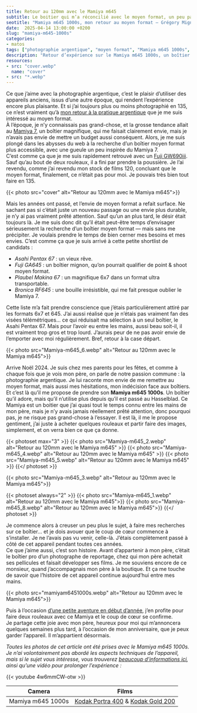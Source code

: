 ```yaml
---
title: Retour au 120mm avec le Mamiya m645
subtitle: Le boitier qui m’a réconcilié avec le moyen format, un peu par hasard
seotitle: "Mamiya m645 1000s, mon retour au moyen format — Grégory Mignard"
date:  2025-04-14 13:00:00 +0200
slug: "mamiya-m645-1000s"
categories:
- matos
tags: ["photographie argentique", "moyen format", "Mamiya m645 1000s", "boîtier argentique", "film 120", "appareil photo vintage", "retour à l’argentique", "test Mamiya", "expérience moyen format", "photographie familiale"]
description: "Retour d’expérience sur le Mamiya m645 1000s, un boîtier moyen format chargé d’histoire, entre héritage familial et redécouverte argentique."
resources:
- src: "cover.webp"
  name: "cover"
- src: "*.webp"
---
```


Ce que j’aime avec la photographie argentique, c’est le plaisir d’utiliser des appareils anciens, issus d’une autre époque, qui rendent l’expérience encore plus plaisante. Et si j’ai toujours plus ou moins photographié en 135, ce n’est vraiment qu’à [mon retour à la pratique argentique](https://gregorymignard.com/de-la-peloche-dans-le-frigo/) que je me suis intéressé au moyen format.  
À l’époque, je n’y connaissais pas grand-chose, et la grosse tendance allait au [Mamiya 7](https://www.kenrockwell.com/mamiya/7.htm), un boîtier magnifique, qui me faisait clairement envie, mais je n’avais pas envie de mettre un budget aussi conséquent. Alors, je me suis plongé dans les abysses du web à la recherche d’un boîtier moyen format plus accessible, avec une gueule un peu inspirée du Mamiya 7.  
C’est comme ça que je me suis rapidement retrouvé avec un [Fuji GW690iii](https://www.35mmc.com/12/01/2021/fuji-gw690iii-review-of-the-texas-leica/). Sauf qu’au bout de deux rouleaux, il a fini par prendre la poussière. Je l’ai revendu, comme j’ai revendu mon stock de films 120, concluant que le moyen format, finalement, ce n’était pas pour moi. Je pouvais très bien tout faire en 135.

{{< photo src="cover" alt="Retour au 120mm avec le Mamiya m645">}}

Mais les années ont passé, et l’envie de moyen format a refait surface. Ne sachant pas si c’était juste un nouveau passage ou une envie plus durable, je n’y ai pas vraiment prêté attention. Sauf qu’un an plus tard, le désir était toujours là. Je me suis donc dit qu’il était peut-être temps d’envisager sérieusement la recherche d’un boîtier moyen format — mais sans me précipiter. Je voulais prendre le temps de bien cerner mes besoins et mes envies. C’est comme ça que je suis arrivé à cette petite shortlist de candidats :
* *Asahi Pentax 67* : un vieux rêve.
* *Fuji GA645* : un boîtier mignon, qu’on pourrait qualifier de point & shoot moyen format.
* *Plaubel Makina 67* : un magnifique 6x7 dans un format ultra transportable.
* *Bronica RF645* : une bouille irrésistible, qui me fait presque oublier le Mamiya 7.

Cette liste m’a fait prendre conscience que j’étais particulièrement attiré par les formats 6x7 et 645. J’ai aussi réalisé que je n’étais pas vraiment fan des visées télémétriques… ce qui réduisait ma sélection à un seul boîtier, le Asahi Pentax 67. Mais pour l’avoir eu entre les mains, aussi beau soit-il, il est vraiment trop gros et trop lourd. J’aurais peur de ne pas avoir envie de l’emporter avec moi régulièrement. Bref, retour à la case départ.

{{< photo src="Mamiya-m645_6.webp" alt="Retour au 120mm avec le Mamiya m645">}}

Arrive Noël 2024. Je suis chez mes parents pour les fêtes, et comme à chaque fois que je vois mon père, on parle de notre passion commune : la photographie argentique. Je lui raconte mon envie de me remettre au moyen format, mais aussi mes hésitations, mon indécision face aux boîtiers. Et c’est là qu’il me propose de prendre son **Mamiya m645 1000s**. Un boîtier qu’il adore, mais qu’il n’utilise plus depuis qu’il est passé au Hasselblad. Ce Mamiya est un boitier que j’ai quasi tout le temps connu entre les mains de mon père, mais je n’y avais jamais réellement prêté attention, donc pourquoi pas, je ne risque pas grand-chose à l’essayer. Il est là, il me le propose gentiment, j’ai juste à acheter quelques rouleaux et partir faire des images, simplement, et on verra bien ce que ça donne.

{{< photoset max="3" >}}
  {{< photo src="Mamiya-m645_2.webp" alt="Retour au 120mm avec le Mamiya m645" >}}
  {{< photo src="Mamiya-m645_4.webp" alt="Retour au 120mm avec le Mamiya m645" >}}
  {{< photo src="Mamiya-m645_5.webp" alt="Retour au 120mm avec le Mamiya m645" >}}
{{</ photoset >}}

{{< photo src="Mamiya-m645_3.webp" alt="Retour au 120mm avec le Mamiya m645">}}

{{< photoset always="2" >}}
{{< photo src="Mamiya-m645_1.webp" alt="Retour au 120mm avec le Mamiya m645">}}
{{< photo src="Mamiya-m645_8.webp" alt="Retour au 120mm avec le Mamiya m645">}}
{{</ photoset >}}

Je commence alors à creuser un peu plus le sujet, à faire mes recherches sur ce boîtier… et je dois avouer que le coup de cœur commence à s’installer. Je ne l’avais pas vu venir, celle-là. J’étais complètement passé à côté de cet appareil pendant toutes ces années.  
Ce que j’aime aussi, c’est son histoire. Avant d’appartenir à mon père, c’était le boîtier pro d’un photographe de reportage, chez qui mon père achetait ses pellicules et faisait développer ses films. Je me souviens encore de ce monsieur, quand j’accompagnais mon père à la boutique. Et ça me touche de savoir que l’histoire de cet appareil continue aujourd’hui entre mes mains.

{{< photo src="mamiyam6451000s.webp" alt="Retour au 120mm avec le Mamiya m645">}}

Puis à l’occasion [d’une petite aventure en début d’année](https://gregorymignard.com/vers-lequilibre/), j’en profite pour faire deux rouleaux avec ce Mamiya et le coup de cœur se confirme.  
Je partage cette joie avec mon père, heureux pour moi qui m’annoncera quelques semaines plus tard, à l’occasion de mon anniversaire, que je peux garder l’appareil. Il m’appartient désormais.

*Toutes les photos de cet article ont été prises avec le Mamiya m645 1000s. Je n’ai volontairement pas abordé les aspects techniques de l’appareil, mais si le sujet vous intéresse, vous trouverez [beaucoup d’informations ici](https://beyondtheaperture.com/2020/07/review-mamiya-645-1000s-medium-format-film-camera/), ainsi qu’une vidéo pour prolonger l’expérience :*

<div>{{< youtube 4w6mmCW-otw >}}</div>

| Camera            | Films                                                        |
|:-----------------:|:------------------------------------------------------------:|
| Mamiya m645 1000s | [Kodak Portra 400](https://dp.gt/a/2bqr0x9oh) & [Kodak Gold 200](https://dp.gt/a/xemgpnhjp) |